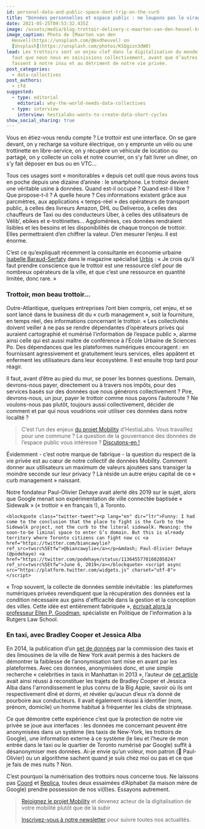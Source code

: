 ```yaml
---
id: personal-data-and-public-space-dont-trip-on-the-curb
title: "Données personnelles et espace public : ne loupons pas le virage du trottoir!"
date: 2021-05-25T09:53:32.435Z
image: /assets/media/blog-trottoir-delivery-c-maarten-van-den-heuvel-ksqgzzn3dw0-unsplash-c.jpeg
image_caption: Photo de [Maarten van den
  Heuvel](https://unsplash.com/@mvdheuvel) on
  [Unsplash](https://unsplash.com/photos/KSQgzzn3dW0)
lead: Les trottoirs sont un enjeu clef dans la digitalisation du monde. Et il
  faut que nous nous en saisissions collectivement, avant que d’autres le
  fassent à notre insu et au détriment de notre vie privée.
post_categories:
  - data-collectives
post_authors:
  - cfd
suggested:
  - type: editorial
    editorial: why-the-world-needs-data-collectives
  - type: interview
    interview: hestialabs-wants-to-create-data-short-cycles
show_social_sharing: true
---
```

Vous en étiez-vous rendu compte ? Le trottoir est une interface. On se gare devant, on y recharge sa voiture électrique, on y emprunte un vélo ou une trottinette en libre-service, on y récupère un véhicule de location ou partagé, on y collecte un colis et notre courrier, on s’y fait livrer un dîner, on s’y fait déposer en bus ou en VTC…

Tous ces usages sont « monitorables » depuis cet outil que nous avons tous en poche depuis une dizaine d’année : le smartphone. Le trottoir devient une véritable usine à données. Quand est-il occupé ? Quand est-il libre ? Que propose-t-il ? A quelle heure ? Ces informations existent grâce aux parcmètres, aux applications « temps-réel » des opérateurs de transport public, à celles des livreurs Amazon, DHL ou Deliveroo, à celles des chauffeurs de Taxi ou des conducteurs Uber, à celles des utilisateurs de Vélib’, ebikes et e-trottinettes… Agglomérées, ces données rendraient lisibles et les besoins et les disponibilités de chaque tronçon de trottoir. Elles permettraient d’en chiffrer la valeur. D’en mesurer l’enjeu. Il est énorme.

C’est ce qu’expliquait récemment la consultante en économie urbaine [Isabelle Baraud-Serfaty](https://twitter.com/ibi_city) dans le magazine spécialisé [Urbis](https://www.urbislemag.fr/pour-lire-l-avenir-des-villes-regardez-le-trottoir--billet-608-urbis-le-mag.html) : « Je crois qu’il faut prendre conscience que le trottoir est une ressource clef pour de nombreux opérateurs de la ville, et que c’est une ressource en quantité limitée, donc rare. » 

### Trottoir, mon beau trottoir…

Outre-Atlantique, quelques entreprises l’ont bien compris, cet enjeu, et se sont lancé dans le business dit du « curb management », soit la fourniture, en temps réel, des informations concernant le trottoir. « Les collectivités doivent veiller à ne pas se rendre dépendantes d’opérateurs privés qui auraient cartographié et numérisé l’information de l’espace public », alarme ainsi celle qui est aussi maître de conférence à l’École Urbaine de Sciences Po. Des dépendances que les plateformes numériques encouragent : en fournissant agressivement et gratuitement leurs services, elles appâtent et enferment les utilisateurs dans leur écosystème. Il est ensuite trop tard pour réagir.

Il faut, avant d’être au pied du mur, se poser les bonnes questions. Demain, devrons-nous payer, directement ou à travers nos impôts, pour des services basés sur des données que nous générons collectivement ? Pire, devrons-nous, un jour, payer le trottoir comme nous payons l’autoroute ? Ne voulons-nous pas plutôt, toujours aussi collectivement, décider de comment et par qui nous voudrions voir utiliser ces données dans notre localité ?

> C’est l’un des enjeux [du projet Mobility](/en/projects#mobility) d’HestiaLabs. Vous travaillez pour une commune ? La question de la gouvernance des données de l’espace public vous intéresse ? [Discutons-en !](/en/contact/projects)

Évidemment - c’est notre marque de fabrique - la question du respect de la vie privée est au cœur de notre collectif de données Mobility. Comment donner aux utilisateurs un maximum de valeurs ajoutées sans transiger la moindre seconde sur leur privacy ? Là réside un autre enjeu capital de ce « curb management » naissant. 

Notre fondateur Paul-Olivier Dehaye avait alerté dès 2019 sur le sujet, alors que Google menait son expérimentation de ville connectée baptisée « Sidewalk » (« trottoir » en français !), à Toronto.

```
<blockquote class="twitter-tweet"><p lang="en" dir="ltr">Funny: I had come to the conclusion that the place to fight is the Curb to the Sidewalk project, not the curb to the literal sidewalk. Meaning: the soon-to-be liminal space to enter G’s domain. But this is already territory where Toronto citizens can fight now cc <a href="https://twitter.com/biancawylie?ref_src=twsrc%5Etfw">@biancawylie</a></p>&mdash; Paul-Olivier Dehaye (@podehaye) <a href="https://twitter.com/podehaye/status/1136455770160205824?ref_src=twsrc%5Etfw">June 6, 2019</a></blockquote> <script async src="https://platform.twitter.com/widgets.js" charset="utf-8"></script>
```

« Trop souvent, la collecte de données semble inévitable : les plateformes numériques privées revendiquent que la récupération des données est la condition nécessaire aux gains d'efficacité dans la gestion et la conception des villes. Cette idée est entièrement fabriquée », [écrivait alors la professeur Ellen P. Goodman](https://www.theglobeandmail.com/opinion/article-curb-its-enthusiasm-why-sidewalk-labs-fast-moving-plans-for-toronto/), spécialiste en Politique de l'information à la Rutgers Law School.

### En taxi, avec Bradley Cooper et Jessica Alba

En 2014, la publication d’un [set de données](http://www.andresmh.com/nyctaxitrips/) par la commission des taxis et des limousines de la ville de New York avait permis à des hackers de démontrer la faiblesse de l’anonymisation tant mise en avant par les plateformes. Avec ces données, anonymisées donc, et une simple recherche « celebrities in taxis in Manhattan in 2013 », l’auteur de [cet article](https://agkn.wordpress.com/2014/09/15/riding-with-the-stars-passenger-privacy-in-the-nyc-taxicab-dataset/) avait ainsi réussi à reconstituer les trajets de Bradley Cooper et Jessica Alba dans l'arrondissement le plus connu de la Big Apple, savoir où ils ont respectivement dîné et dormi, et révéler qu’aucun d’eux n’a donné de pourboire aux conducteurs. Il avait également réussi à identifier (nom, prénom, domicile) un homme habitué à fréquenter les clubs de striptease.

Ce que démontre cette expérience c’est que la protection de notre vie privée se joue aux interfaces : les données me concernant peuvent être anonymisées dans un système (les taxis de New-York, les trottoirs de Google), une information externe à ce système (le lieu et l’heure de mon entrée dans le taxi ou le quartier de Toronto numérisé par Google) suffit à désanonymiser mes données. Ai-je envie qu’un voleur, mon patron (👋 Paul-Olivier) ou un algorithme sachent quand je suis chez moi ou pas et ce que je fais de mes nuits ? Non.

C’est pourquoi la numérisation des trottoirs nous concerne tous. Ne laissons pas [Coord](https://www.coord.com/) et [Replica](https://replicahq.com/), toutes deux essaimées d’Alphabet (la maison mère de Google) prendre possession de nos vi(ll)es. Essayons autrement.

> [Rejoignez le projet Mobility](/en/projects#mobility) et devenez acteur de la digitalisation de votre mobilité plutôt que de la subir
>
> [Inscrivez-vous à notre newsletter](/en/#newsletter) pour suivre toutes nos actualités.
